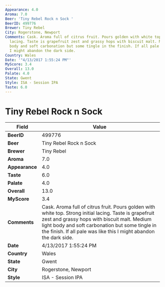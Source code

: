 ```yaml
---
Appearance: 4.0
Aroma: 7.0
Beer: 'Tiny Rebel Rock n Sock '
BeerID: 499776
Brewer: Tiny Rebel
City: Rogerstone, Newport
Comments: Cask. Aroma full of citrus fruit. Pours golden with white top. Strong initial
  lacing. Taste is grapefruit zest and grassy hops with biscuit malt. Medium light
  body and soft carbonation but some tingle in the finish. If all pale was like this
  I might abandon the dark side.
Country: Wales
Date: '"4/13/2017 1:55:24 PM"'
MyScore: 3.4
Overall: 13.0
Palate: 4.0
State: Gwent
Style: ISA - Session IPA
Taste: 6.0
---
```


# Tiny Rebel Rock n Sock 

| Field         | Value |
|---------------|-------|
| **BeerID** | 499776 |
| **Beer** | Tiny Rebel Rock n Sock  |
| **Brewer** | Tiny Rebel |
| **Aroma** | 7.0 |
| **Appearance** | 4.0 |
| **Taste** | 6.0 |
| **Palate** | 4.0 |
| **Overall** | 13.0 |
| **MyScore** | 3.4 |
| **Comments** | Cask. Aroma full of citrus fruit. Pours golden with white top. Strong initial lacing. Taste is grapefruit zest and grassy hops with biscuit malt. Medium light body and soft carbonation but some tingle in the finish. If all pale was like this I might abandon the dark side. |
| **Date** | 4/13/2017 1:55:24 PM |
| **Country** | Wales |
| **State** | Gwent |
| **City** | Rogerstone, Newport |
| **Style** | ISA - Session IPA |
